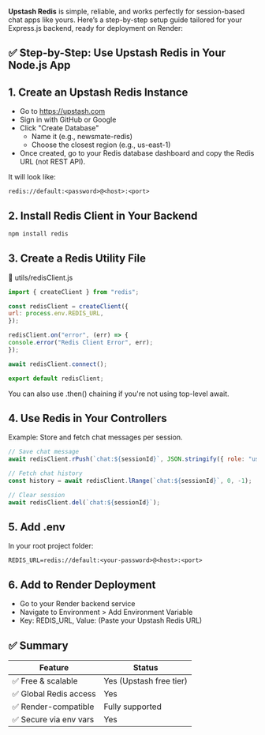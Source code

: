 **Upstash Redis** is simple, reliable, and works perfectly for session-based chat apps like yours. Here’s a step-by-step setup guide tailored for your Express.js backend, ready for deployment on Render:

## ✅ Step-by-Step: Use Upstash Redis in Your Node.js App

## 1. Create an Upstash Redis Instance
- Go to https://upstash.com
- Sign in with GitHub or Google
- Click "Create Database"
    - Name it (e.g., newsmate-redis)
    - Choose the closest region (e.g., us-east-1)
- Once created, go to your Redis database dashboard and copy the Redis URL (not REST API).

It will look like:

```plaintext
redis://default:<password>@<host>:<port>
```
## 2. Install Redis Client in Your Backend
```bash
npm install redis 
```
## 3. Create a Redis Utility File
📄 utils/redisClient.js

```js
import { createClient } from "redis";

const redisClient = createClient({
url: process.env.REDIS_URL,
});

redisClient.on("error", (err) => {
console.error("Redis Client Error", err);
});

await redisClient.connect();

export default redisClient;
```
You can also use .then() chaining if you're not using top-level await.

## 4. Use Redis in Your Controllers
   Example: Store and fetch chat messages per session.

```js
// Save chat message
await redisClient.rPush(`chat:${sessionId}`, JSON.stringify({ role: "user", content: message }));

// Fetch chat history
const history = await redisClient.lRange(`chat:${sessionId}`, 0, -1);

// Clear session
await redisClient.del(`chat:${sessionId}`);
```

## 5. Add .env

In your root project folder:

```env
REDIS_URL=redis://default:<your-password>@<host>:<port>
```

## 6. Add to Render Deployment

- Go to your Render backend service
- Navigate to Environment > Add Environment Variable
- Key: REDIS_URL, Value: (Paste your Upstash Redis URL)

## ✅ Summary

| Feature                | Status                  |
| ---------------------- | ----------------------- |
| ✅ Free & scalable     | Yes (Upstash free tier) |
| ✅ Global Redis access | Yes                     |
| ✅ Render-compatible   | Fully supported         |
| ✅ Secure via env vars | Yes                     |
